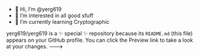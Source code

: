 - 👋 Hi, I’m @yerg619
- 👀 I’m interested in all good sfuff 
- 🌱 I’m currently learning Cryptographic



yerg619/yerg619 is a ✨ special ✨ repository because its `README.md` (this file) appears on your GitHub profile.
You can click the Preview link to take a look at your changes.
--->
